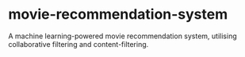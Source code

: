 # movie-recommendation-system
 A machine learning-powered movie recommendation system, utilising collaborative filtering and content-filtering.
